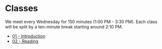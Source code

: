 # Classes

We meet every Wednesday for 150 minutes (1:00 PM - 3:30 PM).
Each class will be split by a ten-minute break starting around 2:10 PM.

- [01 - Introduction](class:01)
- [02 - Reading](class:02)

